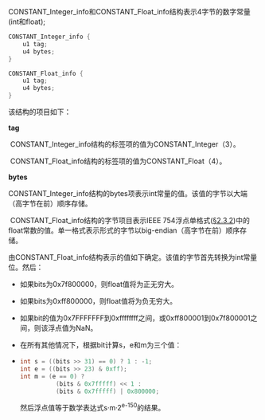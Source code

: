 CONSTANT_Integer_info和CONSTANT_Float_info结构表示4字节的数字常量(int和float);

```c
CONSTANT_Integer_info {
    u1 tag;
    u4 bytes;
}

CONSTANT_Float_info {
    u1 tag;
    u4 bytes;
}
```

该结构的项目如下：

**tag**

​		CONSTANT_Integer_info结构的标签项的值为CONSTANT_Integer（3）。

​		CONSTANT_Float_info结构的标签项的值为CONSTANT_Float（4）。

**bytes**

​		CONSTANT_Integer_info结构的bytes项表示int常量的值。该值的字节以大端（高字节在前）顺序存储。

​		CONSTANT_Float_info结构的字节项目表示IEEE 754浮点单格式([§2.3.2](https://docs.oracle.com/javase/specs/jvms/se12/html/jvms-2.html#jvms-2.3.2))中的float常数的值。单一格式表示形式的字节以big-endian（高字节在前）顺序存储。

​		由CONSTANT_Float_info结构表示的值如下确定。该值的字节首先转换为int常量位。然后：

- 如果bits为0x7f800000，则float值将为正无穷大。

- 如果bits为0xff800000，则float值将为负无穷大。

- 如果bit的值为0x7FFFFFFF到0xffffffff之间，或0xff800001到0x7f800001之间，则该浮点值为NaN。

- 在所有其他情况下，根据bit计算s，e和m为三个值：

- ```c
  int s = ((bits >> 31) == 0) ? 1 : -1;
  int e = ((bits >> 23) & 0xff);
  int m = (e == 0) ?
            (bits & 0x7fffff) << 1 :
            (bits & 0x7fffff) | 0x800000;
  ```

  然后浮点值等于数学表达式s·m·2<sup>e-150</sup>的结果。